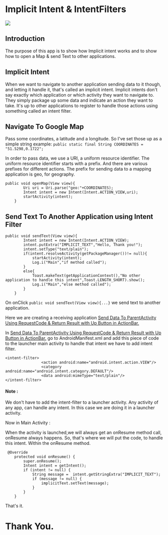 # Implicit Intent & IntentFilters

![](ImplicitIntent_IntentFilter_gif.gif)

## Introduction

The purpose of this app is to show how Implicit intent works and to show how to open a Map & send Text to other applications.

## Implicit Intent

When we want to navigate to another application sending data to it though, and letting it handle it, that's called an implicit intent. Implicit intents don't say exactly which application or which activity they want to navigate to. They simply package up some data and indicate an action they want to take. It's up to other applications to register to handle those actions using something called an intent filter. 


## Navigate To Google Map

Pass some coordinates, a latitude and a longitude. So I've set those up as a simple string example: `public static final String COORDINATES = "51.5298,0.1722";`

In order to pass data, we use a URI, a uniform resource identifier. The uniform resource identifier starts with a prefix. And there are various prefixes for different actions. The prefix for sending data to a mapping application is geo, for geography.

```
public void openMap(View view){
        Uri uri = Uri.parse("geo:"+COORDINATES);
        Intent intent = new Intent(Intent.ACTION_VIEW,uri);
        startActivity(intent);
    }
```

## Send Text To Another Application using Intent Filter

```
public void sendText(View view){
        Intent intent = new Intent(Intent.ACTION_VIEW);
        intent.putExtra("IMPLICIT_TEXT","Hello, Thank you!");
        intent.setType("text/plain");
        if(intent.resolveActivity(getPackageManager())!= null){
            startActivity(intent);
            Log.i("Main","if method called");
        }
        else{
            Toast.makeText(getApplicationContext(),"No other application to handle this intent",Toast.LENGTH_SHORT).show();
            Log.i("Main","else method called");
        }
    }
```

On onClick `public void sendText(View view){...}` we send text to another application.

Here we are creating a receiving application 
[Send Data To ParentActivity Using RequestCode & Return Result with Up Button in ActionBar.](https://github.com/amansharma-dev/Send_Data_To_ParentActivity_RequestCode_BackButton_ActionBar/ "Send Data To ParentActivity Using RequestCode & Return Result with Up Button in ActionBar.")

In [Send Data To ParentActivity Using RequestCode & Return Result with Up Button in ActionBar.](https://github.com/amansharma-dev/Send_Data_To_ParentActivity_RequestCode_BackButton_ActionBar/ "Send Data To ParentActivity Using RequestCode & Return Result with Up Button in ActionBar.") go to AndroidManifest.xml and add this piece of code to the launcher main activity to handle that intent we have to add intent filter.

```
<intent-filter>
                <action android:name="android.intent.action.VIEW"/>
                <category android:name="android.intent.category.DEFAULT"/>
                <data android:mimeType="text/plain"/>
</intent-filter>
```

#### Note : 
We don't have to add the intent-filter to a launcher activity. Any activity of any app, can handle any intent.
In this case we are doing it in a launcher activity.

Now in Main Activity : 

When the activity is launched,we will always get an onResume method call, onResume always happens. So, that's where we will put the code, to handle this intent. Within the onResume method.

```
 @Override
    protected void onResume() {
        super.onResume();
        Intent intent = getIntent();
        if (intent != null) {
            String message =  intent.getStringExtra("IMPLICIT_TEXT");
            if (message != null) {
                implicitText.setText(message);
            }
        }
    }
```

That's it.

# Thank You.
